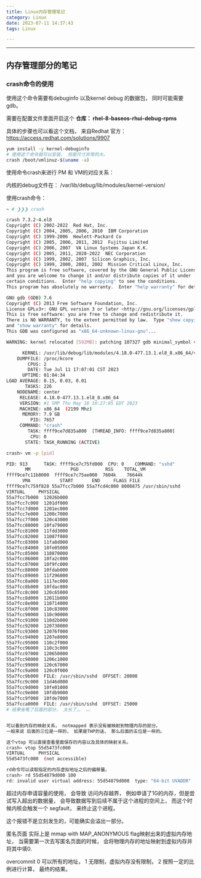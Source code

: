 ```yaml
---
title: Linux内存管理笔记
category: Linux
date: 2023-07-11 14:37:43
tags: Linux

---
```




---

## 内存管理部分的笔记

### crash命令的使用



使用这个命令需要有debuginfo 以及kernel debug 的数据包， 同时可能需要gdb。 

需要在配置文件里面开启这个 **仓库： rhel-8-baseos-rhui-debug-rpms**

具体的步骤也可以看这个文档， 来自Redhat 官方： https://access.redhat.com/solutions/9907

 ```bash
yum install -y kernel-debuginfo 
# 使用这个命令就可以安装， 但是尺寸非常的大。
crash /boot/vmlinuz-$(uname -a)
 ```

使用命令crash来进行 PM 和 VM的对应关系：

内核的debug文件在： /var/lib/debug/lib/modules/kernel-version/

 使用crash命令： 

```bash
~ # ❯❯❯ crash

crash 7.3.2-4.el8
Copyright (C) 2002-2022  Red Hat, Inc.
Copyright (C) 2004, 2005, 2006, 2010  IBM Corporation
Copyright (C) 1999-2006  Hewlett-Packard Co
Copyright (C) 2005, 2006, 2011, 2012  Fujitsu Limited
Copyright (C) 2006, 2007  VA Linux Systems Japan K.K.
Copyright (C) 2005, 2011, 2020-2022  NEC Corporation
Copyright (C) 1999, 2002, 2007  Silicon Graphics, Inc.
Copyright (C) 1999, 2000, 2001, 2002  Mission Critical Linux, Inc.
This program is free software, covered by the GNU General Public License,
and you are welcome to change it and/or distribute copies of it under
certain conditions.  Enter "help copying" to see the conditions.
This program has absolutely no warranty.  Enter "help warranty" for details.

GNU gdb (GDB) 7.6
Copyright (C) 2013 Free Software Foundation, Inc.
License GPLv3+: GNU GPL version 3 or later <http://gnu.org/licenses/gpl.html>
This is free software: you are free to change and redistribute it.
There is NO WARRANTY, to the extent permitted by law.  Type "show copying"
and "show warranty" for details.
This GDB was configured as "x86_64-unknown-linux-gnu"...

WARNING: kernel relocated [592MB]: patching 107327 gdb minimal_symbol values

      KERNEL: /usr/lib/debug/lib/modules/4.18.0-477.13.1.el8_8.x86_64/vmlinux  [TAINTED]
    DUMPFILE: /proc/kcore
        CPUS: 2
        DATE: Tue Jul 11 17:07:01 CST 2023
      UPTIME: 01:04:34
LOAD AVERAGE: 0.15, 0.03, 0.01
       TASKS: 226
    NODENAME: center
     RELEASE: 4.18.0-477.13.1.el8_8.x86_64
     VERSION: #1 SMP Thu May 18 10:27:05 EDT 2023
     MACHINE: x86_64  (2199 Mhz)
      MEMORY: 7.9 GB
         PID: 7657
     COMMAND: "crash"
        TASK: ffff9ce7d835a800  [THREAD_INFO: ffff9ce7d835a800]
         CPU: 0
       STATE: TASK_RUNNING (ACTIVE)

crash> vm -p [pid]

PID: 913      TASK: ffff9ce7c75fd000  CPU: 0    COMMAND: "sshd"
       MM               PGD          RSS    TOTAL_VM
ffff9ce7c11b8000  ffff9ce7c75ae000  7604k    76644k
      VMA           START       END     FLAGS FILE
ffff9ce7c759f828 55a7fcc7b000 55a7fcd4c000 8000875 /usr/sbin/sshd
VIRTUAL     PHYSICAL
55a7fcc7b000  12026b000
55a7fcc7c000  1201df000
55a7fcc7d000  1201ec000
55a7fcc7e000  1200c7000
55a7fcc7f000  120c43000
55a7fcc80000  10fa79000
55a7fcc81000  11fdd3000
55a7fcc82000  11087f000
55a7fcc83000  11fa8d000
55a7fcc84000  10fe05000
55a7fcc85000  110870000
55a7fcc86000  10fa2c000
55a7fcc87000  10f9fc000
55a7fcc88000  10fdab000
55a7fcc89000  11f296000
55a7fcc8a000  1117ec000
55a7fcc8b000  10fdac000
55a7fcc8c000  120c65000
55a7fcc8d000  12011b000
55a7fcc8e000  110714000
55a7fcc8f000  110c83000
55a7fcc90000  110c90000
55a7fcc91000  110d2b000
55a7fcc92000  120730000
55a7fcc93000  12076f000
55a7fcc94000  1207e8000
55a7fcc95000  110c2f000
55a7fcc96000  110c3c000
55a7fcc97000  120650000
55a7fcc98000  1206c1000
55a7fcc99000  120c67000
55a7fcc9a000  120c0f000
55a7fcc9b000  FILE: /usr/sbin/sshd  OFFSET: 20000
55a7fcc9c000  11d46d000
55a7fcc9d000  10fe01000
55a7fcc9e000  10fdb9000
55a7fcc9f000  10fde7000
55a7fcca0000  FILE: /usr/sbin/sshd  OFFSET: 25000
# 结果省略了后面的部分， 太长了。。 。。 


可以看到内存的映射关系， notmapped 表示没有被映射到物理内存的部分。 
一般来说 后面的三位是一样的， 如果是THP的话， 那么后面的五位是一样的。

这个vtop 可以直接查看里面保存的内容以及具体的映射关系。 
crash> vtop 55d5473fc000
VIRTUAL     PHYSICAL
55d5473fc000  (not accessible)

rd命令可以读取指定的内存虚拟地址之后的偏移量。
crash> rd 55d54879d000 100
rd: invalid user virtual address: 55d54879d000  type: "64-bit UVADDR"

```

超过内存申请容量的使用， 会导致 访问内存越界， 例如申请了1G的内存，但是尝试写入超出的数据量， 会导致数据写到后续不属于这个进程的空间上， 而这个时候内核会触发一个 segfault， 来终止这个进程。 

这个报错不是立刻发生的，可能确实会溢出一部分。



匿名页面 实际上是 mmap with MAP_ANONYMOUS flag映射出来的虚拟内存地址， 当需要第一次去写匿名页面的时候， 会将物理内存的地址映射到虚拟内存并将其中填0.



overcommit 0 可以所有的地址，   1 无限制，虚拟内存没有限制， 2  按照一定的比例进行计算， 最终的结果。 
